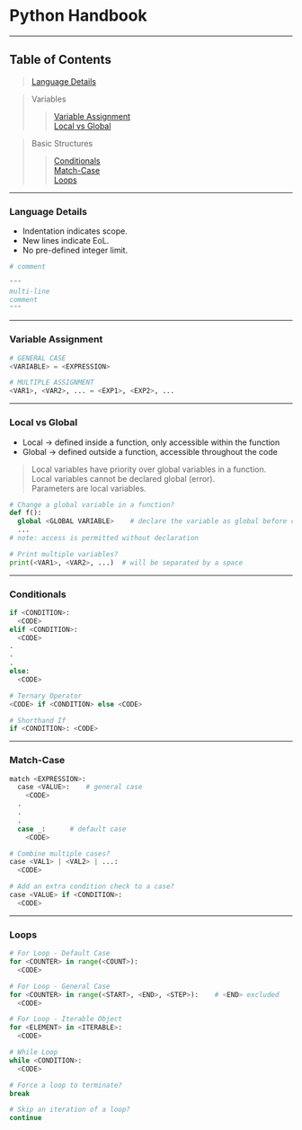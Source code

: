 # Python Handbook
<hr>

## Table of Contents

>[Language Details](#language-details) <br>

> Variables <br>
>> [Variable Assignment](#variable-assignment) <br>
>> [Local vs Global](#local-vs-global) <br>

> Basic Structures <br>
>> [Conditionals](#conditionals) <br>
>> [Match-Case](#match-case) <br>
>> [Loops](#loops) <br>


<hr>

### Language Details
- Indentation indicates scope.
- New lines indicate EoL.
- No pre-defined integer limit.
```Python
# comment

"""
multi-line
comment
"""
```
<hr>

### Variable Assignment
```Python
# GENERAL CASE
<VARIABLE> = <EXPRESSION>

# MULTIPLE ASSIGNMENT
<VAR1>, <VAR2>, ... = <EXP1>, <EXP2>, ...
```
<hr>

### Local vs Global
- Local → defined inside a function, only accessible within the function <br>
- Global → defined outside a function, accessible throughout the code <br>

> Local variables have priority over global variables in a function. <br>
> Local variables cannot be declared global (error). <br>
> Parameters are local variables.

```Python
# Change a global variable in a function?
def f():
  global <GLOBAL VARIABLE>    # declare the variable as global before changing it
  ...
# note: access is permitted without declaration

# Print multiple variables?
print(<VAR1>, <VAR2>, ...)  # will be separated by a space
```
<hr>

### Conditionals
```Python
if <CONDITION>:
  <CODE>
elif <CONDITION>:
  <CODE>
.
.
.
else:
  <CODE>

# Ternary Operator
<CODE> if <CONDITION> else <CODE>

# Shorthand If
if <CONDITION>: <CODE>
```
<hr>

### Match-Case
```Python
match <EXPRESSION>:
  case <VALUE>:    # general case
    <CODE>
  .
  .
  .
  case _:      # default case
    <CODE>

# Combine multiple cases?
case <VAL1> | <VAL2> | ...:
  <CODE>

# Add an extra condition check to a case?
case <VALUE> if <CONDITION>:
  <CODE>
```
<hr>

### Loops
```Python
# For Loop - Default Case
for <COUNTER> in range(<COUNT>):
  <CODE>

# For Loop - General Case
for <COUNTER> in range(<START>, <END>, <STEP>):    # <END> excluded
  <CODE>

# For Loop - Iterable Object
for <ELEMENT> in <ITERABLE>:
  <CODE>

# While Loop
while <CONDITION>:
  <CODE>

# Force a loop to terminate?
break

# Skip an iteration of a loop?
continue

```




